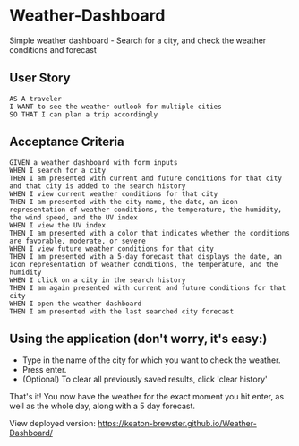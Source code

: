 # Weather-Dashboard
Simple weather dashboard - Search for a city, and check the weather conditions and forecast

## User Story

```
AS A traveler
I WANT to see the weather outlook for multiple cities
SO THAT I can plan a trip accordingly
```

## Acceptance Criteria

```
GIVEN a weather dashboard with form inputs
WHEN I search for a city
THEN I am presented with current and future conditions for that city and that city is added to the search history
WHEN I view current weather conditions for that city
THEN I am presented with the city name, the date, an icon representation of weather conditions, the temperature, the humidity, the wind speed, and the UV index
WHEN I view the UV index
THEN I am presented with a color that indicates whether the conditions are favorable, moderate, or severe
WHEN I view future weather conditions for that city
THEN I am presented with a 5-day forecast that displays the date, an icon representation of weather conditions, the temperature, and the humidity
WHEN I click on a city in the search history
THEN I am again presented with current and future conditions for that city
WHEN I open the weather dashboard
THEN I am presented with the last searched city forecast
```

## Using the application (don't worry, it's easy:)

* Type in the name of the city for which you want to check the weather.    
* Press enter.   
* (Optional) To clear all previously saved results, click 'clear history'

That's it! You now have the weather for the exact moment you hit enter, as well as the whole day, along with a 5 day forecast. 

View deployed version: https://keaton-brewster.github.io/Weather-Dashboard/
